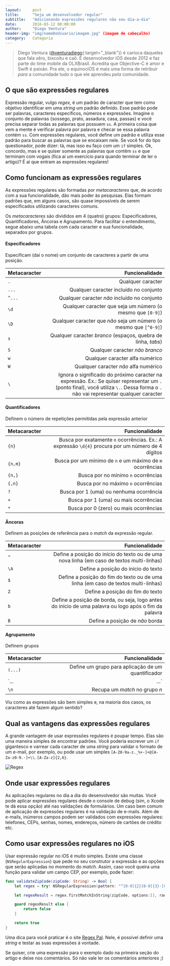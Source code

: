 ```yaml
---
layout:     post
title:      "Seja um desenvolvedor regular"
subtitle:   "Adicionando expressões regulares não seu dia-a-dia"
date:       2016-03-12 00:00:00
author:     "Diego Ventura"
header-img: "img/nomeDoUsuario/imagem.jpg" (imagem de cabeçalho)
category:   Categoria
---
```


> Diego Ventura ([@venturadiego](https://twitter.com/venturadiego){:target="_blank"}) é carioca daqueles que fala xêro, bixcoitu e caô. É desenvolvedor iOS desde 2012 e faz parte do time mobile da OLXBrasil. Acredita que Objective-C é amor e Swift é paixão. Pra ele, o equinociOS é mais uma forma de retribuir *para* a comunidade tudo o que ele aprendeu *pela* comunidade.

## O que são expressões regulares
Expressão regular, vulgo _regex_, é um padrão de caracter que tem como objetivo identificar em uma _string_ um padrão definido. Esse padrão pode ser palavras, caracteres específicos, números e expressões. Imagine o conjunto de palavras {sossego, prato, assadura, casa, passas} e você precisa separar todas as palavras que possuem `ss`. A primeira coisa que vem a mente é verificar palavra por palavra e checar se essa palavra contém `ss`. Com expressões regulares, você define um padrão e utiliza esse padrão para buscar as palavras que se encaixam nele. Se você for do tipo questionador, pode dizer: tá, mas isso eu faço com um `if` simples. Ok, concordo, mas e se quiser somente as palavras que contêm `ss` e que terminam com vogais (fica aí um exercício para quando terminar de ler o artigo)? É aí que entram as expressões regulares!

## Como funcionam as expressões regulares
As expressões regulares são formadas por _metacaracteres_ que, de acordo com a sua funcionalidade, dão mais poder às pesquisas. Elas formam padrões que, em alguns casos, são quase impossíveis de serem especificados utilizando caracteres comuns.

Os _metacaracteres_ são divididos em 4 (quatro) grupos: Especificadores, Quantificadores, Âncoras e Agrupamento. Para facilitar o entendimento, segue abaixo uma tabela com cada caracter e sua funcionalidade, separados por grupos.

#### Especificadores
Especificam (daí o nome) um conjunto de caracteres a partir de uma posição.

| Metacaracter | Funcionalidade |
|-----------------|---------------:|
| `.` | Qualquer caracter |
| `...` | Qualquer caracter incluído no conjunto |
| `^...` | Qualquer caracter *não* incluído no conjunto |
| `\d` | Qualquer caracter que seja um número (o mesmo que `[0-9]`) |
| `\D` | Qualquer caracter que *não* seja um número (o mesmo que `[^0-9]`)  |
| `s` | Qualquer caracter _branco_ (espaços, quebra de linha, _tabs_)  |
| `S` | Qualquer caracter *não* _branco_ |
| `w` | Qualquer caracter alfa numérico |
| `W` | Qualquer caracter *não* alfa numérico |
| `\` | Ignora o significado do próximo caracter na expressão. Ex.: Se quiser representar um `.` (ponto final), você utiliza `\.`. Dessa forma o `.` não vai representar qualquer caracter |

#### Quantificadores
Definem o número de repetições permitidas pela expressão anterior

| Metacaracter | Funcionalidade |
|-----------------|---------------:|
| `{n}` | Busca por exatamente `n` ocorrências. Ex.: A expressão `\d{4}` procura por um número de 4 dígitos |
| `{n,m}` | Busca por um mínimo de `n` e um máximo de `m` ocorrências |
| `{n,}` | Busca por no mínimo `n` ocorrências |
| `{,n}` | Busca por no máximo `n` ocorrências |
| `?` | Busca por 1 (uma) ou nenhuma ocorrência |
| `+` | Busca por 1 (uma) ou mais ocorrências |
| `*` | Busca por 0 (zero) ou mais ocorrências |

#### Âncoras
Definem as posições de referência para o _match_ da expressão regular.

| Metacaracter | Funcionalidade |
|-----------------|---------------:|
| `^` | Define a posição do início do texto ou de uma nova linha (em caso de textos multi-linhas) |
| `\A` | Define a posição do início do texto |
| `$` | Define a posição do fim do texto ou de uma linha (em caso de textos multi-linhas) |
| `Z` | Define a posição do fim do texto |
| `b` | Define a posição de borda, ou seja, logo antes do início de uma palavra ou logo após o fim da palavra |
| `B` | Define a posição de *não* borda |

#### Agrupamento
Definem grupos

| Metacaracter | Funcionalidade |
|-----------------|---------------:|
| `(...)` | Define um grupo para aplicação de um quantificador |
| `...|...` | Define uma alternativa para a aplicação da expressão. A expressão deve dar _match_ à direita ou à esquerda |
| `\n` | Recupa um _match_ no grupo _n_|

Viu como as expressões são bem simples e, na maioria dos casos, os caracteres até fazem algum sentido?

## Qual as vantagens das expressões regulares
A grande vantagem de usar expressões regulares é poupar tempo. Elas são uma maneira simples de encontrar padrões. Você poderia escrever um `if` gigantesco e varrear cada caracter de uma _string_ para validar o formato de um e-mail, por exemplo, ou pode usar um simples `[A-Z0-9a-z._%+-]+@[A-Za-z0-9.-]+\\.[A-Za-z]{2,6}`.

![Regex](https://imgs.xkcd.com/comics/regular_expressions.png)

## Onde usar expressões regulares
As aplicações regulares no dia a dia do desenvolvedor são muitas. Você pode aplicar expressões regulares desde o console de debug (sim, o Xcode te dá essa opção) até nas validações de formulários. Um caso bem comum de aplicação de expressões regulares é na validação de e-mails. Além de e-mails, inúmeros campos podem ser validados com expressões regulares: telefones, CEPs, senhas, nomes, endereços, número de cartões de crédito etc.

## Como usar expressões regulares no iOS
Usar expressão regular no iOS é muito simples. Existe uma classe (`NSRegularExpression`) que pede no seu construtor a expressão e as opções que serão aplicadas no momento do _match_. Assim, caso você queira uma função para validar um campo CEP, por exemplo, pode fazer:

~~~ swift
func validateZipCode(zipCode: String) -> Bool {
	let regex = try! NSRegularExpression(pattern: "^[0-9]{2}[0-9]{3}-[0-9]{3}$", options: [.CaseInsensitive])

	let regexResult = regex.firstMatchInString(zipCode, options:[], range: NSMakeRange(0, zipCode.characters.count)) != nil

	guard regexResult else {
		return false
	}

	return true
}
~~~

Uma dica para você praticar é o site [Regex Pal](http://www.regexpal.com). Nele, é possível definir uma _string_ e testar as suas expressões à vontade.

Se quiser, crie uma expressão para o exemplo dado na primeira seção do artigo e deixe nos comentários. Só não vale ler os comentários anteriores ;)